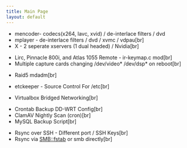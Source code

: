 ```yaml
---
title: Main Page
layout: default
---
```


-   mencoder- codecs(x264, lavc, xvid) / de-interlace filters / dvd
-   mplayer - de-interlace filters / dvd / xvmc / vdpau\[br\]
-   X - 2 seperate xservers (1 dual headed) / Nvidia\[br\]

<!-- -->

-   Lirc, Pinnacle 800i, and Atlas 1055 Remote - ir-keymap.c mod\[br\]
-   Multiple capture cards changing /dev/video\* /dev/dsp\* on
    reboot\[br\]

<!-- -->

-   Raid5 mdadm\[br\]

<!-- -->

-   etckeeper - Source Control For /etc\[br\]

<!-- -->

-   Virtualbox Bridged Networking\[br\]

<!-- -->

-   Crontab Backup DD-WRT Config\[br\]
-   ClamAV Nightly Scan (cron)\[br\]
-   MySQL Backup Script\[br\]

<!-- -->

-   Rsync over SSH - Different port / SSH Keys\[br\]
-   Rsync via <SMB::fstab> or smb directly\[br\]

